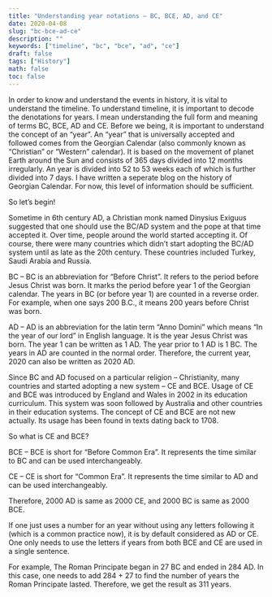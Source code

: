 ```yaml
---
title: "Understanding year notations – BC, BCE, AD, and CE"
date: 2020-04-08
slug: "bc-bce-ad-ce"
description: ""
keywords: ["timeline", "bc", "bce", "ad", "ce"]
draft: false
tags: ["History"]
math: false
toc: false
---
```

In order to know and understand the events in history, it is vital to understand the timeline. To understand timeline, it is important to decode the denotations for years. I mean understanding the full form and meaning of terms BC, BCE, AD and CE. Before we being, it is important to understand the concept of an “year”. An “year” that is universally accepted and followed comes from the Georgian Calendar (also commonly known as “Christian” or “Western” calendar). It is based on the movement of planet Earth around the Sun and consists of 365 days divided into 12 months irregularly. An year is divided into 52 to 53 weeks each of which is further divided into 7 days. I have written a seperate blog on the history of Georgian Calendar. For now, this level of information should be sufficient.

So let’s begin!

Sometime in 6th century AD, a Christian monk named Dinysius Exiguus suggested that one should use the BC/AD system and the pope at that time accepted it. Over time, people around the world started accepting it. Of course, there were many countries which didn’t start adopting the BC/AD system until as late as the 20th century. These countries included Turkey, Saudi Arabia and Russia.

BC – BC is an abbreviation for “Before Christ”. It refers to the period before Jesus Christ was born. It marks the period before year 1 of the Georgian calendar. The years in BC (or before year 1) are counted in a reverse order. For example, when one says 200 B.C., it means 200 years before Christ was born. 

AD – AD is an abbreviation for the latin term “Anno Domini” which means “In the year of our lord” in English language. It is the year Jesus Christ was born. The year 1 can be written as 1 AD. The year prior to 1 AD is 1 BC. The years in AD are counted in the normal order. Therefore, the current year, 2020 can also be written as 2020 AD. 

Since BC and AD focused on a particular religion – Christianity, many countries and started adopting a new system – CE and BCE. Usage of CE and BCE was introduced by England and Wales in 2002 in its education curriculum. This system was soon followed by Australia and other countries in their education systems. The concept of CE and BCE are not new actually. Its usage has been found in texts dating back to 1708.

So what is CE and BCE?

BCE – BCE is short for “Before Common Era”. It represents the time similar to BC and can be used interchangeably.
 
CE – CE is short for “Common Era”. It represents the time similar to AD and can be used interchangeably. 

Therefore, 2000 AD is same as 2000 CE, and 2000 BC is same as 2000 BCE.

If one just uses a number for an year without using any letters following it (which is a common practice now), it is by default considered as AD or CE. One only needs to use the letters if years from both BCE and CE are used in a single sentence. 

For example, The Roman Principate began in 27 BC and ended in 284 AD. In this case, one needs to add 284 + 27 to find the number of years the Roman Principate lasted. Therefore, we get the result as 311 years.